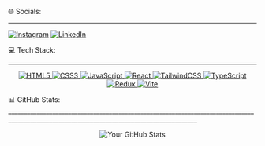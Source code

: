 🌐 Socials:
__________________________________________________________________________________________________________________________________________
[![Instagram](https://upload.wikimedia.org/wikipedia/commons/6/60/Instagram_logo_2016.svg)](https://www.instagram.com/_mhsn.ashrfi_)
[![LinkedIn](https://upload.wikimedia.org/wikipedia/commons/7/7e/LinkedIn_Logo_2013.svg)](https://www.linkedin.com/in/mohsen-ashrafi-961353362)

💻 Tech Stack:
__________________________________________________________________________________________________________________________________________
<p align="center">
  <a href="https://www.w3.org/html/" target="_blank">
    <img src="https://img.shields.io/badge/HTML5-E34F26?style=flat-square&logo=html5&logoColor=white" alt="HTML5" />
  </a>
  <a href="https://www.w3.org/TR/css3-roadmap/" target="_blank">
    <img src="https://img.shields.io/badge/CSS3-1572B6?style=flat-square&logo=css3&logoColor=white" alt="CSS3" />
  </a>
  <a href="https://developer.mozilla.org/en-US/docs/Web/JavaScript" target="_blank">
    <img src="https://img.shields.io/badge/JavaScript-F7DF1E?style=flat-square&logo=javascript&logoColor=black" alt="JavaScript" />
  </a>
  <a href="https://reactjs.org/" target="_blank">
    <img src="https://img.shields.io/badge/React-61DAFB?style=flat-square&logo=react&logoColor=black" alt="React" />
  </a>
  <a href="https://tailwindcss.com/" target="_blank">
    <img src="https://img.shields.io/badge/TailwindCSS-06B6D4?style=flat-square&logo=tailwindcss&logoColor=white" alt="TailwindCSS" />
  </a>
  <a href="https://www.typescriptlang.org/" target="_blank">
    <img src="https://img.shields.io/badge/TypeScript-3178C6?style=flat-square&logo=typescript&logoColor=white" alt="TypeScript" />
  </a>
  <a href="https://redux.js.org/" target="_blank">
    <img src="https://img.shields.io/badge/Redux-764ABC?style=flat-square&logo=redux&logoColor=white" alt="Redux" />
  </a>
  <a href="https://vitejs.dev/" target="_blank">
    <img src="https://img.shields.io/badge/Vite-646CFF?style=flat-square&logo=vite&logoColor=white" alt="Vite" />
  </a>
</p>
📊 GitHub Stats:
__________________________________________________________________________________________________________________________________________
<p align="center">
  <img src="https://github-readme-stats.vercel.app/api?username=Mohsen-Ashrafi&show_icons=true&hide_title=true&hide=prs&count_private=true&include_all_commits=true&hide_border=true&theme=radical" alt="Your GitHub Stats" />
</p>


